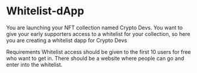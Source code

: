 # Whitelist-dApp

You are launching your NFT collection named Crypto Devs. You want to give your early supporters access to a whitelist for your collection, so here you are creating a whitelist dapp for Crypto Devs



Requirements
Whitelist access should be given to the first 10 users for free who want to get in.
There should be a website where people can go and enter into the whitelist.
